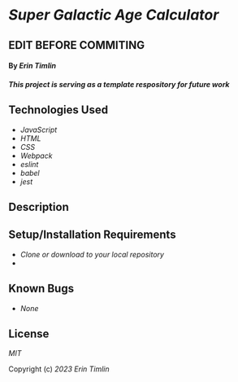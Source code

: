 # _Super Galactic Age Calculator_

## EDIT BEFORE COMMITING

#### By _Erin Timlin_

#### _This project is serving as a template respository for future work_

## Technologies Used

- _JavaScript_
- _HTML_
- _CSS_
- _Webpack_
- _eslint_
- _babel_
- _jest_


## Description



## Setup/Installation Requirements

- _Clone or download to your local repository_
-


## Known Bugs

- _None_

## License

_MIT_

Copyright (c) _2023_ _Erin Timlin_